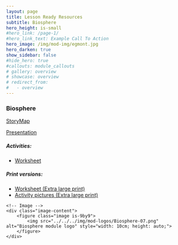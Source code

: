 ```yaml
---
layout: page
title: Lesson Ready Resources
subtitle: Biosphere
hero_height: is-small
#hero_link: /page-1/
#hero_link_text: Example Call To Action
hero_image: /img/mod-img/egmont.jpg
hero_darken: true
show_sidebar: false
#hide_hero: true
#callouts: module_callouts
# gallery: overview
# showcase: overview
# redirect_from:
#   - overview
---
```


### Biosphere
<div class="image-text-container">
    <!-- Text beside the image -->
    <div class="text-content">
        <p><a href="https://storymaps.arcgis.com/stories/446d589226544403b86abb786829d5f8" target="_blank">StoryMap</a></p>
        <p><a href="https://docs.google.com/presentation/d/10Zqdjepoa1leas8pHbDIWqscRMUMNHCY/edit?usp=drive_link&ouid=116366667872663722927&rtpof=true&sd=true" target="_blank">Presentation</a></p>
        <h5>Activities:</h5>
        <ul>
            <li><a href="https://drive.google.com/file/d/1qPKLuVnBccUjokzKFIuqRkl6U6rME-Se/view?usp=drive_link" target="_blank">Worksheet</a></li>
        </ul>
        <h5>Print versions:</h5>
        <ul>
            <li><a href="https://drive.google.com/file/d/1VOOnKmaV5ecN8pD8RRPQUTP4xZtgT4em/view?usp=drive_link" target="_blank">Worksheet (Extra large print)</a></li>
            <li><a href="https://drive.google.com/file/d/19LX_tCyf-o9ln2XZXBM_LbEwML38v4tS/view?usp=drive_link" target="_blank">Activity pictures (Extra large print)</a></li>
        </ul>
    </div>

    <!-- Image -->
    <div class="image-content">
        <figure class="image is-9by9">
            <img src="../../../img/mod-logos/Biosphere-07.png" alt="Biosphere module logo" style="width: 10cm; height: auto;">
        </figure>
    </div>
</div>
